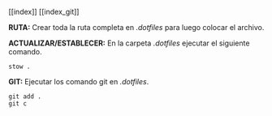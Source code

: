 [[index]]
[[index_git]]

**RUTA:**
	Crear toda la ruta completa en _.dotfiles_ para luego colocar el archivo.

**ACTUALIZAR/ESTABLECER:**
	En la carpeta _.dotfiles_ ejecutar el siguiente comando.
```
stow .
```

**GIT:**
	Ejecutar los comando git en _.dotfiles_.
```
git add .
git c
```

